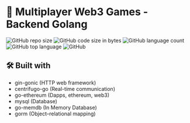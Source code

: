 # 👾 Multiplayer Web3 Games - Backend Golang

![GitHub repo size](https://img.shields.io/github/repo-size/hosseinkhojany/web3_games_backend_golang?color=red&label=repository%20size)
![GitHub code size in bytes](https://img.shields.io/github/languages/code-size/hosseinkhojany/web3_games_backend_golang?color=red)
![GitHub language count](https://img.shields.io/github/languages/count/hosseinkhojany/web3_games_backend_golang)
![GitHub top language](https://img.shields.io/github/languages/top/hosseinkhojany/web3_games_backend_golang)
![GitHub](https://img.shields.io/github/license/hosseinkhojany/web3_games_backend_golang?color=yellow)

## 🛠 Built with

- gin-gonic (HTTP web framework)
- centrifugo-go (Real-time communication)
- go-ethereum (Dapps, ethereum, web3)
- mysql (Database)
- go-memdb (In Memory Database)
- gorm (Object–relational mapping)
